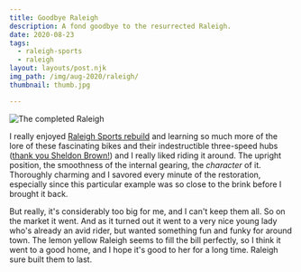```yaml
---
title: Goodbye Raleigh
description: A fond goodbye to the resurrected Raleigh.
date: 2020-08-23
tags:
  - raleigh-sports
  - raleigh
layout: layouts/post.njk
img_path: /img/aug-2020/raleigh/
thumbnail: thumb.jpg

---
```


<img src="{{ img_path }}raleigh.jpg" alt="The completed Raleigh">

I really enjoyed [Raleigh Sports rebuild](/tags/raleigh-sports/) and learning so much more of the lore of these fascinating bikes and their indestructible three-speed hubs ([thank you Sheldon Brown!](https://sheldonbrown.com/retroraleighs/)) and I really liked riding it around. The upright position, the smoothness of the internal gearing, the _character_ of it. Thoroughly charming and I savored every minute of the restoration, especially since this particular example was so close to the brink before I brought it back.

But really, it's considerably too big for me, and I can't keep them all. So on the market it went. And as it turned out it went to a very nice young lady who's already an avid rider, but wanted something fun and funky for around town. The lemon yellow Raleigh seems to fill the bill perfectly, so I think it went to a good home, and I hope it's good to her for a long time. Raleigh sure built them to last.
